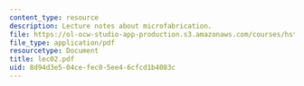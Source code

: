 ```yaml
---
content_type: resource
description: Lecture notes about microfabrication.
file: https://ol-ocw-studio-app-production.s3.amazonaws.com/courses/hst-410j-projects-in-microscale-engineering-for-the-life-sciences-spring-2007/8d94d3e504cefec05ee46cfcd1b4083c_lec02.pdf
file_type: application/pdf
resourcetype: Document
title: lec02.pdf
uid: 8d94d3e5-04ce-fec0-5ee4-6cfcd1b4083c
---
```


